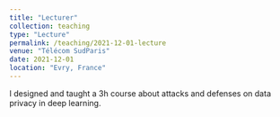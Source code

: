 ```yaml
---
title: "Lecturer"
collection: teaching
type: "Lecture"
permalink: /teaching/2021-12-01-lecture
venue: "Télécom SudParis"
date: 2021-12-01
location: "Evry, France"
---
```

I designed and taught a 3h course about attacks and defenses on data privacy in deep learning.
